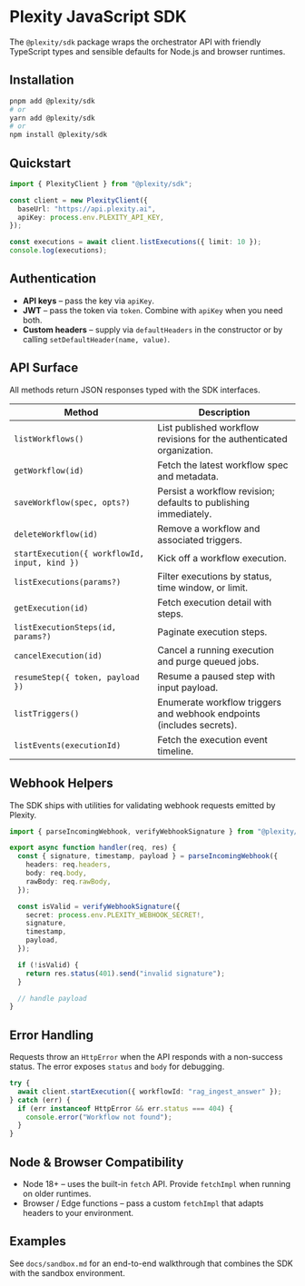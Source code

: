 # Plexity JavaScript SDK

The `@plexity/sdk` package wraps the orchestrator API with friendly TypeScript types and sensible defaults for Node.js and browser runtimes.

## Installation

```bash
pnpm add @plexity/sdk
# or
yarn add @plexity/sdk
# or
npm install @plexity/sdk
```

## Quickstart

```ts
import { PlexityClient } from "@plexity/sdk";

const client = new PlexityClient({
  baseUrl: "https://api.plexity.ai",
  apiKey: process.env.PLEXITY_API_KEY,
});

const executions = await client.listExecutions({ limit: 10 });
console.log(executions);
```

## Authentication

- **API keys** – pass the key via `apiKey`.
- **JWT** – pass the token via `token`. Combine with `apiKey` when you need both.
- **Custom headers** – supply via `defaultHeaders` in the constructor or by calling `setDefaultHeader(name, value)`.

## API Surface

All methods return JSON responses typed with the SDK interfaces.

| Method | Description |
| ------ | ----------- |
| `listWorkflows()` | List published workflow revisions for the authenticated organization. |
| `getWorkflow(id)` | Fetch the latest workflow spec and metadata. |
| `saveWorkflow(spec, opts?)` | Persist a workflow revision; defaults to publishing immediately. |
| `deleteWorkflow(id)` | Remove a workflow and associated triggers. |
| `startExecution({ workflowId, input, kind })` | Kick off a workflow execution. |
| `listExecutions(params?)` | Filter executions by status, time window, or limit. |
| `getExecution(id)` | Fetch execution detail with steps. |
| `listExecutionSteps(id, params?)` | Paginate execution steps. |
| `cancelExecution(id)` | Cancel a running execution and purge queued jobs. |
| `resumeStep({ token, payload })` | Resume a paused step with input payload. |
| `listTriggers()` | Enumerate workflow triggers and webhook endpoints (includes secrets). |
| `listEvents(executionId)` | Fetch the execution event timeline. |

## Webhook Helpers

The SDK ships with utilities for validating webhook requests emitted by Plexity.

```ts
import { parseIncomingWebhook, verifyWebhookSignature } from "@plexity/sdk";

export async function handler(req, res) {
  const { signature, timestamp, payload } = parseIncomingWebhook({
    headers: req.headers,
    body: req.body,
    rawBody: req.rawBody,
  });

  const isValid = verifyWebhookSignature({
    secret: process.env.PLEXITY_WEBHOOK_SECRET!,
    signature,
    timestamp,
    payload,
  });

  if (!isValid) {
    return res.status(401).send("invalid signature");
  }

  // handle payload
}
```

## Error Handling

Requests throw an `HttpError` when the API responds with a non-success status. The error exposes `status` and `body` for debugging.

```ts
try {
  await client.startExecution({ workflowId: "rag_ingest_answer" });
} catch (err) {
  if (err instanceof HttpError && err.status === 404) {
    console.error("Workflow not found");
  }
}
```

## Node & Browser Compatibility

- Node 18+ – uses the built-in `fetch` API. Provide `fetchImpl` when running on older runtimes.
- Browser / Edge functions – pass a custom `fetchImpl` that adapts headers to your environment.

## Examples

See `docs/sandbox.md` for an end-to-end walkthrough that combines the SDK with the sandbox environment.
